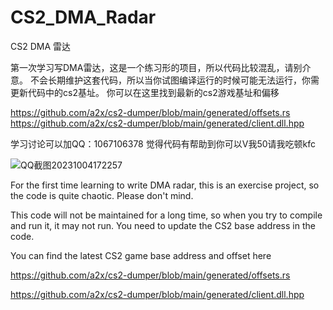 # CS2_DMA_Radar
CS2 DMA 雷达

第一次学习写DMA雷达，这是一个练习形的项目，所以代码比较混乱，请别介意。
不会长期维护这套代码，所以当你试图编译运行的时候可能无法运行，你需更新代码中的cs2基址。
你可以在这里找到最新的cs2游戏基址和偏移

https://github.com/a2x/cs2-dumper/blob/main/generated/offsets.rs
https://github.com/a2x/cs2-dumper/blob/main/generated/client.dll.hpp

学习讨论可以加QQ：1067106378
觉得代码有帮助到你可以V我50请我吃顿kfc

![QQ截图20231004172257](https://github.com/MoZiHao/CS2_DMA_Radar/assets/31085148/b696ba7e-dc30-4c55-81b9-ba800fe3e3a6)


For the first time learning to write DMA radar, this is an exercise project, so the code is quite chaotic. Please don't mind.

This code will not be maintained for a long time, so when you try to compile and run it, it may not run. You need to update the CS2 base address in the code.

You can find the latest CS2 game base address and offset here


https://github.com/a2x/cs2-dumper/blob/main/generated/offsets.rs

https://github.com/a2x/cs2-dumper/blob/main/generated/client.dll.hpp

